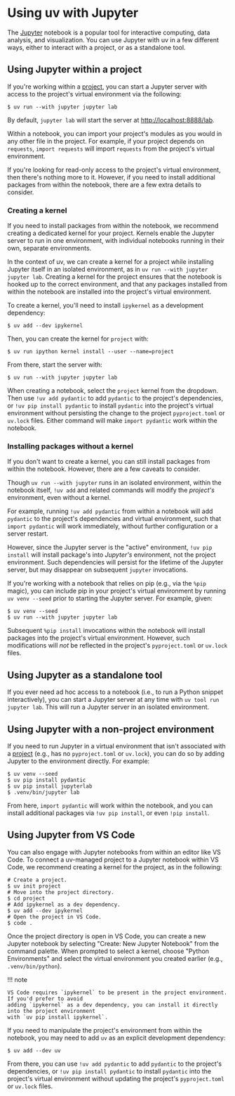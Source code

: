 
# Using uv with Jupyter

The [Jupyter](https://jupyter.org/) notebook is a popular tool for interactive computing, data
analysis, and visualization. You can use Jupyter with uv in a few different ways, either to interact
with a project, or as a standalone tool.

## Using Jupyter within a project

If you're working within a [project](../../concepts/projects/index.md), you can start a Jupyter
server with access to the project's virtual environment via the following:

```console
$ uv run --with jupyter jupyter lab
```

By default, `jupyter lab` will start the server at
[http://localhost:8888/lab](http://localhost:8888/lab).

Within a notebook, you can import your project's modules as you would in any other file in the
project. For example, if your project depends on `requests`, `import requests` will import
`requests` from the project's virtual environment.

If you're looking for read-only access to the project's virtual environment, then there's nothing
more to it. However, if you need to install additional packages from within the notebook, there are
a few extra details to consider.

### Creating a kernel

If you need to install packages from within the notebook, we recommend creating a dedicated kernel
for your project. Kernels enable the Jupyter server to run in one environment, with individual
notebooks running in their own, separate environments.

In the context of uv, we can create a kernel for a project while installing Jupyter itself in an
isolated environment, as in `uv run --with jupyter jupyter lab`. Creating a kernel for the project
ensures that the notebook is hooked up to the correct environment, and that any packages installed
from within the notebook are installed into the project's virtual environment.

To create a kernel, you'll need to install `ipykernel` as a development dependency:

```console
$ uv add --dev ipykernel
```

Then, you can create the kernel for `project` with:

```console
$ uv run ipython kernel install --user --name=project
```

From there, start the server with:

```console
$ uv run --with jupyter jupyter lab
```

When creating a notebook, select the `project` kernel from the dropdown. Then use `!uv add pydantic`
to add `pydantic` to the project's dependencies, or `!uv pip install pydantic` to install `pydantic`
into the project's virtual environment without persisting the change to the project `pyproject.toml`
or `uv.lock` files. Either command will make `import pydantic` work within the notebook.

### Installing packages without a kernel

If you don't want to create a kernel, you can still install packages from within the notebook.
However, there are a few caveats to consider.

Though `uv run --with jupyter` runs in an isolated environment, within the notebook itself,
`!uv add` and related commands will modify the _project's_ environment, even without a kernel.

For example, running `!uv add pydantic` from within a notebook will add `pydantic` to the project's
dependencies and virtual environment, such that `import pydantic` will work immediately, without
further configuration or a server restart.

However, since the Jupyter server is the "active" environment, `!uv pip install` will install
package's into _Jupyter's_ environment, not the project environment. Such dependencies will persist
for the lifetime of the Jupyter server, but may disappear on subsequent `jupyter` invocations.

If you're working with a notebook that relies on pip (e.g., via the `%pip` magic), you can include
pip in your project's virtual environment by running `uv venv --seed` prior to starting the Jupyter
server. For example, given:

```console
$ uv venv --seed
$ uv run --with jupyter jupyter lab
```

Subsequent `%pip install` invocations within the notebook will install packages into the project's
virtual environment. However, such modifications will _not_ be reflected in the project's
`pyproject.toml` or `uv.lock` files.

## Using Jupyter as a standalone tool

If you ever need ad hoc access to a notebook (i.e., to run a Python snippet interactively), you can
start a Jupyter server at any time with `uv tool run jupyter lab`. This will run a Jupyter server in
an isolated environment.

## Using Jupyter with a non-project environment

If you need to run Jupyter in a virtual environment that isn't associated with a
[project](../../concepts/projects/index.md) (e.g., has no `pyproject.toml` or `uv.lock`), you can do
so by adding Jupyter to the environment directly. For example:

```console
$ uv venv --seed
$ uv pip install pydantic
$ uv pip install jupyterlab
$ .venv/bin/jupyter lab
```

From here, `import pydantic` will work within the notebook, and you can install additional packages
via `!uv pip install`, or even `!pip install`.

## Using Jupyter from VS Code

You can also engage with Jupyter notebooks from within an editor like VS Code. To connect a
uv-managed project to a Jupyter notebook within VS Code, we recommend creating a kernel for the
project, as in the following:

```console
# Create a project.
$ uv init project
# Move into the project directory.
$ cd project
# Add ipykernel as a dev dependency.
$ uv add --dev ipykernel
# Open the project in VS Code.
$ code .
```

Once the project directory is open in VS Code, you can create a new Jupyter notebook by selecting
"Create: New Jupyter Notebook" from the command palette. When prompted to select a kernel, choose
"Python Environments" and select the virtual environment you created earlier (e.g.,
`.venv/bin/python`).

!!! note

    VS Code requires `ipykernel` to be present in the project environment. If you'd prefer to avoid
    adding `ipykernel` as a dev dependency, you can install it directly into the project environment
    with `uv pip install ipykernel`.

If you need to manipulate the project's environment from within the notebook, you may need to add
`uv` as an explicit development dependency:

```console
$ uv add --dev uv
```

From there, you can use `!uv add pydantic` to add `pydantic` to the project's dependencies, or
`!uv pip install pydantic` to install `pydantic` into the project's virtual environment without
updating the project's `pyproject.toml` or `uv.lock` files.